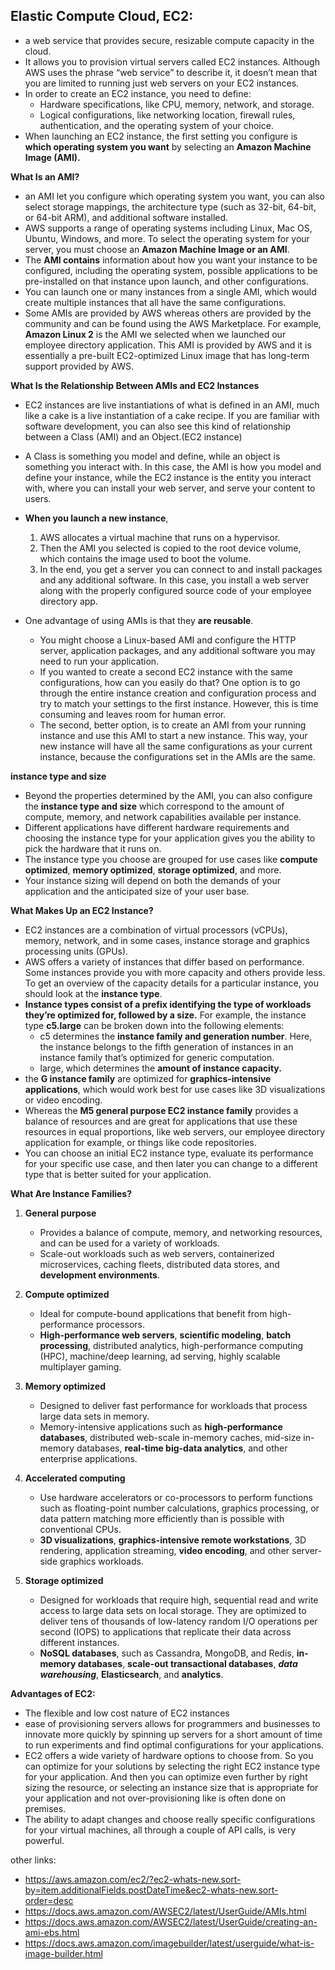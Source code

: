 ## Elastic Compute Cloud, EC2:
- a web service that provides secure, resizable compute capacity in the cloud.
- It allows you to provision virtual servers called EC2 instances. Although AWS uses the phrase “web service” to describe it, it doesn’t mean that you are limited to running just web servers on your EC2 instances.
- In order to create an EC2 instance, you need to define:
    - Hardware specifications, like CPU, memory, network, and storage.
    - Logical configurations, like networking location, firewall rules, authentication, and the operating system of your choice.
- When launching an EC2 instance, the first setting you configure is **which operating system you want** by selecting an **Amazon Machine Image (AMI).**  


**What Is an AMI?**
- an AMI let you configure which operating system you want, you can also select storage mappings, the architecture type (such as 32-bit, 64-bit, or 64-bit ARM), and additional software installed.
- AWS supports a range of operating systems including Linux, Mac OS, Ubuntu, Windows, and more. To select the operating system for your server, you must choose an **Amazon Machine Image or an AMI**. 
- The **AMI contains** information about how you want your instance to be configured, including the operating system, possible applications to be pre-installed on that instance upon launch, and other configurations. 
- You can launch one or many instances from a single AMI, which would create multiple instances that all have the same configurations. 
- Some AMIs are provided by AWS whereas others are provided by the community and can be found using the AWS Marketplace. For example, **Amazon Linux 2** is the AMI we selected when we launched our employee directory application. This AMI is provided by AWS and it is essentially a pre-built EC2-optimized Linux image that has long-term support provided by AWS. 


**What Is the Relationship Between AMIs and EC2 Instances**
- EC2 instances are live instantiations of what is defined in an AMI, much like a cake is a live instantiation of a cake recipe. If you are familiar with software development, you can also see this kind of relationship between a Class (AMI) and an Object.(EC2 instance)
- A Class is something you model and define, while an object is something you interact with. In this case, the AMI is how you model and define your instance, while the EC2 instance is the entity you interact with, where you can install your web server, and serve your content to users.
- **When you launch a new instance**, 
    1. AWS allocates a virtual machine that runs on a hypervisor. 
    2. Then the AMI you selected is copied to the root device volume, which contains the image used to boot the volume. 
    3. In the end, you get a server you can connect to and install packages and any additional software. In this case, you install a web server along with the properly configured source code of your employee directory app.

- One advantage of using AMIs is that they **are reusable**. 
    - You might choose a Linux-based AMI and configure the HTTP server, application packages, and any additional software you may need to run your application.
    - If you wanted to create a second EC2 instance with the same configurations, how can you easily do that? One option is to go through the entire instance creation and configuration process and try to match your settings to the first instance. However, this is time consuming and leaves room for human error. 
    - The second, better option, is to create an AMI from your running instance and use this AMI to start a new instance. This way, your new instance will have all the same configurations as your current instance, because the configurations set in the AMIs are the same.

**instance type and size**
- Beyond the properties determined by the AMI, you can also configure the **instance type and size** which correspond to the amount of compute, memory, and network capabilities available per instance. 
- Different applications have different hardware requirements and choosing the instance type for your application gives you the ability to pick the hardware that it runs on. 
- The instance type you choose are grouped for use cases like **compute optimized**, **memory optimized**, **storage optimized**, and more. 
- Your instance sizing will depend on both the demands of your application and the anticipated size of your user base.

**What Makes Up an EC2 Instance?**
- EC2 instances are a combination of virtual processors (vCPUs), memory, network, and in some cases, instance storage and graphics processing units (GPUs). 
- AWS offers a variety of instances that differ based on performance. Some instances provide you with more capacity and others provide less. To get an overview of the capacity details for a particular instance, you should look at the **instance type**.
- **Instance types consist of a prefix identifying the type of workloads they’re optimized for, followed by a size.** For example, the instance type **c5.large** can be broken down into the following elements:
    - c5 determines the **instance family and generation number**. Here, the instance belongs to the fifth generation of instances in an instance family that’s optimized for generic computation.
    - large, which determines the **amount of instance capacity.**
- the **G instance family** are optimized for **graphics-intensive applications**, which would work best for use cases like 3D visualizations or video encoding. 
- Whereas the **M5 general purpose EC2 instance family** provides a balance of resources and are great for applications that use these resources in equal proportions, like web servers, our employee directory application for example, or things like code repositories.
- You can choose an initial EC2 instance type, evaluate its performance for your specific use case, and then later you can change to a different type that is better suited for your application.

**What Are Instance Families?**
1. **General purpose**
    - Provides a balance of compute, memory, and networking resources, and can be used for a variety of workloads.
    - Scale-out workloads such as web servers, containerized microservices, caching fleets, distributed data stores, and **development environments**.

2. **Compute optimized**
    - Ideal for compute-bound applications that benefit from high-performance processors.
    - **High-performance web servers**, **scientific modeling**, **batch processing**, distributed analytics, high-performance computing (HPC), machine/deep learning, ad serving, highly scalable multiplayer gaming.

3. **Memory optimized**
    - Designed to deliver fast performance for workloads that process large data sets in memory.
    - Memory-intensive applications such as **high-performance databases**, distributed web-scale in-memory caches, mid-size in-memory databases, **real-time big-data analytics**, and other enterprise applications.

4. **Accelerated computing**
    - Use hardware accelerators or co-processors to perform functions such as floating-point number calculations, graphics processing, or data pattern matching more efficiently than is possible with conventional CPUs.
    - **3D visualizations**, **graphics-intensive remote workstations**, 3D rendering, application streaming, **video encoding**, and other server-side graphics workloads.

5. **Storage optimized**
    - Designed for workloads that require high, sequential read and write access to large data sets on local storage. They are optimized to deliver tens of thousands of low-latency random I/O operations per second (IOPS) to applications that replicate their data across different instances.
    - **NoSQL databases**, such as Cassandra, MongoDB, and Redis, **in-memory databases**, **scale-out transactional databases**, ***data warehousing***, **Elasticsearch**, and **analytics**.


**Advantages of EC2:**
- The flexible and low cost nature of EC2 instances 
- ease of provisioning servers allows for programmers and businesses to innovate more quickly by spinning up servers for a short amount of time to run experiments and find optimal configurations for your applications. 
- EC2 offers a wide variety of hardware options to choose from. So you can optimize for your solutions by selecting the right EC2 instance type for your application. And then you can optimize even further by right sizing the resource, or selecting an instance size that is appropriate for your application and not over-provisioning like is often done on premises. 
- The ability to adapt changes and choose really specific configurations for your virtual machines, all through a couple of API calls, is very powerful.


other links:
- https://aws.amazon.com/ec2/?ec2-whats-new.sort-by=item.additionalFields.postDateTime&ec2-whats-new.sort-order=desc
- https://docs.aws.amazon.com/AWSEC2/latest/UserGuide/AMIs.html
- https://docs.aws.amazon.com/AWSEC2/latest/UserGuide/creating-an-ami-ebs.html
- https://docs.aws.amazon.com/imagebuilder/latest/userguide/what-is-image-builder.html

